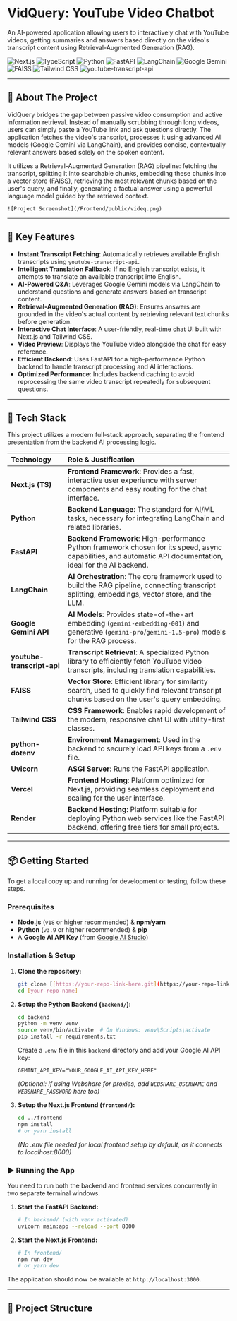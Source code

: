 # VidQuery: YouTube Video Chatbot

An AI-powered application allowing users to interactively chat with YouTube videos, getting summaries and answers based directly on the video's transcript content using Retrieval-Augmented Generation (RAG).

![Next.js](https://img.shields.io/badge/Next.js-000000?logo=next.js&logoColor=white&style=for-the-badge)
![TypeScript](https://img.shields.io/badge/TypeScript-3178C6?logo=typescript&logoColor=white&style=for-the-badge)
![Python](https://img.shields.io/badge/Python-3776AB?logo=python&logoColor=white&style=for-the-badge)
![FastAPI](https://img.shields.io/badge/FastAPI-009688?logo=fastapi&logoColor=white&style=for-the-badge)
![LangChain](https://img.shields.io/badge/LangChain-FFFFFF?logo=langchain&logoColor=black&style=for-the-badge)
![Google Gemini](https://img.shields.io/badge/Google_Gemini-8E75C4?logo=google&logoColor=white&style=for-the-badge)
![FAISS](https://img.shields.io/badge/FAISS-blue?style=for-the-badge)
![Tailwind CSS](https://img.shields.io/badge/Tailwind_CSS-38B2AC?logo=tailwind-css&logoColor=white&style=for-the-badge)
![youtube-transcript-api](https://img.shields.io/badge/youtube_transcript_api-FF0000?logo=youtube&style=for-the-badge)

---

## 📖 About The Project

VidQuery bridges the gap between passive video consumption and active information retrieval. Instead of manually scrubbing through long videos, users can simply paste a YouTube link and ask questions directly. The application fetches the video's transcript, processes it using advanced AI models (Google Gemini via LangChain), and provides concise, contextually relevant answers based solely on the spoken content.

It utilizes a Retrieval-Augmented Generation (RAG) pipeline: fetching the transcript, splitting it into searchable chunks, embedding these chunks into a vector store (FAISS), retrieving the most relevant chunks based on the user's query, and finally, generating a factual answer using a powerful language model guided by the retrieved context.


`![Project Screenshot](/Frontend/public/videq.png)`

---

## 🌟 Key Features

-   **Instant Transcript Fetching**: Automatically retrieves available English transcripts using `youtube-transcript-api`.
-   **Intelligent Translation Fallback**: If no English transcript exists, it attempts to translate an available transcript into English.
-   **AI-Powered Q&A**: Leverages Google Gemini models via LangChain to understand questions and generate answers based on transcript content.
-   **Retrieval-Augmented Generation (RAG)**: Ensures answers are grounded in the video's actual content by retrieving relevant text chunks before generation.
-   **Interactive Chat Interface**: A user-friendly, real-time chat UI built with Next.js and Tailwind CSS.
-   **Video Preview**: Displays the YouTube video alongside the chat for easy reference.
-   **Efficient Backend**: Uses FastAPI for a high-performance Python backend to handle transcript processing and AI interactions.
-   **Optimized Performance**: Includes backend caching to avoid reprocessing the same video transcript repeatedly for subsequent questions.

---

## 🔧 Tech Stack

This project utilizes a modern full-stack approach, separating the frontend presentation from the backend AI processing logic.

| Technology             | Role & Justification                                                                                                                               |
| :--------------------- | :------------------------------------------------------------------------------------------------------------------------------------------------- |
| **Next.js (TS)** | **Frontend Framework**: Provides a fast, interactive user experience with server components and easy routing for the chat interface.                 |
| **Python** | **Backend Language**: The standard for AI/ML tasks, necessary for integrating LangChain and related libraries.                                       |
| **FastAPI** | **Backend Framework**: High-performance Python framework chosen for its speed, async capabilities, and automatic API documentation, ideal for the AI backend. |
| **LangChain** | **AI Orchestration**: The core framework used to build the RAG pipeline, connecting transcript splitting, embeddings, vector store, and the LLM. |
| **Google Gemini API** | **AI Models**: Provides state-of-the-art embedding (`gemini-embedding-001`) and generative (`gemini-pro`/`gemini-1.5-pro`) models for the RAG process.        |
| **youtube-transcript-api** | **Transcript Retrieval**: A specialized Python library to efficiently fetch YouTube video transcripts, including translation capabilities.          |
| **FAISS** | **Vector Store**: Efficient library for similarity search, used to quickly find relevant transcript chunks based on the user's query embedding.      |
| **Tailwind CSS** | **CSS Framework**: Enables rapid development of the modern, responsive chat UI with utility-first classes.                                           |
| **python-dotenv** | **Environment Management**: Used in the backend to securely load API keys from a `.env` file.                                                        |
| **Uvicorn** | **ASGI Server**: Runs the FastAPI application.                                                                                                     |
| **Vercel** | **Frontend Hosting**: Platform optimized for Next.js, providing seamless deployment and scaling for the user interface.                              |
| **Render** | **Backend Hosting**: Platform suitable for deploying Python web services like the FastAPI backend, offering free tiers for small projects.           |

---

## 📦 Getting Started

To get a local copy up and running for development or testing, follow these steps.

### Prerequisites

-   **Node.js** (`v18` or higher recommended) & **npm**/**yarn**
-   **Python** (`v3.9` or higher recommended) & **pip**
-   A **Google AI API Key** (from [Google AI Studio](https://aistudio.google.com/app/apikey))

### Installation & Setup

1.  **Clone the repository:**
    ```bash
    git clone [[https://your-repo-link-here.git](https://your-repo-link-here.git)]
    cd [your-repo-name]
    ```
2.  **Setup the Python Backend (`backend/`):**
    ```bash
    cd backend
    python -m venv venv
    source venv/bin/activate  # On Windows: venv\Scripts\activate
    pip install -r requirements.txt
    ```
    Create a `.env` file in this `backend` directory and add your Google AI API key:
    ```env
    GEMINI_API_KEY="YOUR_GOOGLE_AI_API_KEY_HERE"
    ```
    *(Optional: If using Webshare for proxies, add `WEBSHARE_USERNAME` and `WEBSHARE_PASSWORD` here too)*

3.  **Setup the Next.js Frontend (`frontend/`):**
    ```bash
    cd ../frontend
    npm install
    # or yarn install
    ```
    *(No .env file needed for local frontend setup by default, as it connects to localhost:8000)*

### ▶️ Running the App

You need to run both the backend and frontend services concurrently in two separate terminal windows.

1.  **Start the FastAPI Backend:**
    ```bash
    # In backend/ (with venv activated)
    uvicorn main:app --reload --port 8000
    ```

2.  **Start the Next.js Frontend:**
    ```bash
    # In frontend/
    npm run dev
    # or yarn dev
    ```

The application should now be available at `http://localhost:3000`.

---

## 📁 Project Structure
